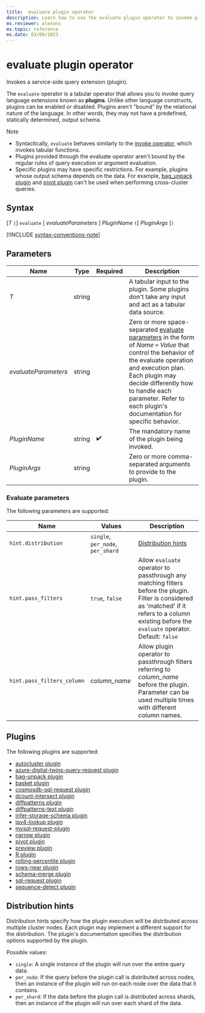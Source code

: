 ```yaml
---
title:  evaluate plugin operator
description: Learn how to use the evaluate plugin operator to invoke plugins.
ms.reviewer: alexans
ms.topic: reference
ms.date: 03/09/2023
---
```

# evaluate plugin operator

Invokes a service-side query extension (plugin).

The `evaluate` operator is a tabular operator that allows you to invoke query language extensions known as **plugins**. Unlike other language constructs, plugins can be enabled or disabled. Plugins aren't "bound" by the relational nature of the language. In other words, they may not have a predefined, statically determined, output schema.

> [!NOTE]
>
> * Syntactically, `evaluate` behaves similarly to the [invoke operator](./invoke-operator.md), which invokes tabular functions.
> * Plugins provided through the evaluate operator aren't bound by the regular rules of query execution or argument evaluation.
> * Specific plugins may have specific restrictions. For example, plugins whose output schema depends on the data. For example, [bag_unpack plugin](./bag-unpack-plugin.md) and [pivot plugin](./pivot-plugin.md) can't be used when performing cross-cluster queries.

## Syntax

[*T* `|`] `evaluate` [ *evaluateParameters* ] *PluginName* `(`[ *PluginArgs* ]`)`

[!INCLUDE [syntax-conventions-note](../../includes/syntax-conventions-note.md)]

## Parameters

|Name|Type|Required|Description|
|--|--|--|--|
| *T* | string | | A tabular input to the plugin. Some plugins don't take any input and act as a tabular data source.|
| *evaluateParameters* | string | | Zero or more space-separated [evaluate parameters](#evaluate-parameters) in the form of *Name* `=` *Value* that control the behavior of the evaluate operation and execution plan. Each plugin may decide differently how to handle each parameter. Refer to each plugin's documentation for specific behavior.|
| *PluginName* | string |  :heavy_check_mark: | The mandatory name of the plugin being invoked. |
| *PluginArgs* | string | | Zero or more comma-separated arguments to provide to the plugin.|

### Evaluate parameters

The following parameters are supported:

  |Name                |Values                           |Description                                |
  |--------------------|---------------------------------|-------------------------------------------|
  |`hint.distribution` |`single`, `per_node`, `per_shard`| [Distribution hints](#distribution-hints) |
  |`hint.pass_filters` |`true`, `false`| Allow `evaluate` operator to passthrough any matching filters before the plugin. Filter is considered as 'matched' if it refers to a column existing before the `evaluate` operator. Default: `false` |
  |`hint.pass_filters_column` |*column_name*| Allow plugin operator to passthrough filters referring to *column_name* before the plugin. Parameter can be used multiple times with different column names. |

## Plugins

The following plugins are supported:

* [autocluster plugin](autocluster-plugin.md)
* [azure-digital-twins-query-request plugin](azure-digital-twins-query-request-plugin.md)
* [bag-unpack plugin](bag-unpack-plugin.md)
* [basket plugin](basket-plugin.md)
* [cosmosdb-sql-request plugin](cosmosdb-plugin.md)
* [dcount-intersect plugin](dcount-intersect-plugin.md)
* [diffpatterns plugin](diffpatterns-plugin.md)
* [diffpatterns-text plugin](diffpatterns-text-plugin.md)
* [infer-storage-schema plugin](infer-storage-schema-plugin.md)
* [ipv4-lookup plugin](ipv4-lookup-plugin.md)
* [mysql-request-plugin](mysql-request-plugin.md)
* [narrow plugin](narrow-plugin.md)
* [pivot plugin](pivot-plugin.md)
* [preview plugin](preview-plugin.md)
* [R plugin](r-plugin.md)
* [rolling-percentile plugin](rolling-percentile-plugin.md)
* [rows-near plugin](rows-near-plugin.md)
* [schema-merge plugin](schema-merge-plugin.md)
* [sql-request plugin](sql-request-plugin.md)
* [sequence-detect plugin](sequence-detect-plugin.md)

## Distribution hints

Distribution hints specify how the plugin execution will be distributed across multiple cluster nodes. Each plugin may implement a different support for the distribution. The plugin's documentation specifies the distribution options supported by the plugin.

Possible values:

* `single`: A single instance of the plugin will run over the entire query data.
* `per_node`: If the query before the plugin call is distributed across nodes, then an instance of the plugin will run on each node over the data that it contains.
* `per_shard`: If the data before the plugin call is distributed across shards, then an instance of the plugin will run over each shard of the data.
